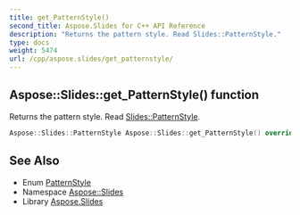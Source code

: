 ```yaml
---
title: get_PatternStyle()
second_title: Aspose.Slides for C++ API Reference
description: "Returns the pattern style. Read Slides::PatternStyle."
type: docs
weight: 5474
url: /cpp/aspose.slides/get_patternstyle/
---
```

## Aspose::Slides::get_PatternStyle() function


Returns the pattern style. Read [Slides::PatternStyle](../patternstyle/).

```cpp
Aspose::Slides::PatternStyle Aspose::Slides::get_PatternStyle() override
```

## See Also

* Enum [PatternStyle](./patternstyle/)
* Namespace [Aspose::Slides](./)
* Library [Aspose.Slides](../)